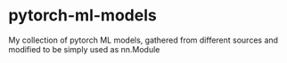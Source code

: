 # pytorch-ml-models
My collection of pytorch ML models, gathered from different sources and modified to be simply used as nn.Module
